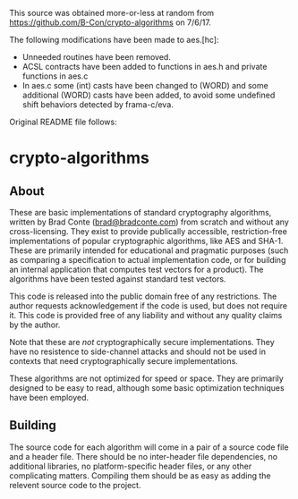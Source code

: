 This source was obtained more-or-less at random from
https://github.com/B-Con/crypto-algorithms on 7/6/17.

The following modifications have been made to aes.[hc]:

- Unneeded routines have been removed.
- ACSL contracts have been added to functions in aes.h and private functions in aes.c
- In aes.c some (int) casts have been changed to (WORD) and some additional (WORD)
  casts have been added, to avoid some undefined shift behaviors detected by
  frama-c/eva. 

Original README file follows:


crypto-algorithms
=================


About
---
These are basic implementations of standard cryptography algorithms, written by Brad Conte (brad@bradconte.com) from scratch and without any cross-licensing. They exist to provide publically accessible, restriction-free implementations of popular cryptographic algorithms, like AES and SHA-1. These are primarily intended for educational and pragmatic purposes (such as comparing a specification to actual implementation code, or for building an internal application that computes test vectors for a product). The algorithms have been tested against standard test vectors.

This code is released into the public domain free of any restrictions. The author requests acknowledgement if the code is used, but does not require it. This code is provided free of any liability and without any quality claims by the author.

Note that these are *not* cryptographically secure implementations. They have no resistence to side-channel attacks and should not be used in contexts that need cryptographically secure implementations.

These algorithms are not optimized for speed or space. They are primarily designed to be easy to read, although some basic optimization techniques have been employed.

Building
---
The source code for each algorithm will come in a pair of a source code file and a header file. There should be no inter-header file dependencies, no additional libraries, no platform-specific header files, or any other complicating matters. Compiling them should be as easy as adding the relevent source code to the project.